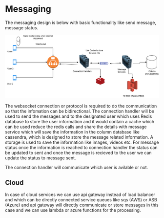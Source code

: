 # Messaging

The messaging design is below with basic functionality like send message, message status.

![messaging](../assets/messaging.png)

The websocket connection or protocol is required to do the communication so that the infomation can be bidirectional.
The connection handler will be used to send the messages and to the designated user which uses Redis database to store the user information and it would contain a cache which can be used reduce the redis calls and share the details with message service which will save the information in the column database like cassendra, which is designed to store the message related information.
A storage is used to save the information like images, videos etc.
For message status once the information is reached to connection handler the status can be updated to sent and once the message is recieved to the user we can update the status to message sent.

The connection handler will communicate which user is avilable or not.

## Cloud

In case of cloud services we can use api gateway instead of load balancer and which can be directly connected service queues like sqs (AWS) or ASB (Azure) and api gateway will directly communicate or store messages in this case and we can use lambda or azure functions for the processing.